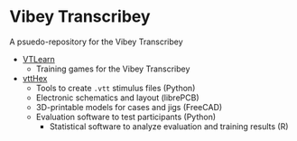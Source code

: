 # Vibey Transcribey
A psuedo-repository for the Vibey Transcribey

* [VTLearn](https://github.com/domstoppable/VTLearn.git)
    * Training games for the Vibey Transcribey
* [vttHex](https://github.com/domstoppable/vttHex.git)
    * Tools to create `.vtt` stimulus files (Python)
    * Electronic schematics and layout (librePCB)
    * 3D-printable models for cases and jigs (FreeCAD)
    * Evaluation software to test participants (Python)
        * Statistical software to analyze evaluation and training results (R)
